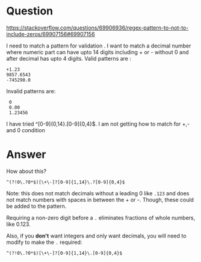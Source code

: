 # Question
https://stackoverflow.com/questions/69906936/regex-pattern-to-not-to-include-zeros/69907156#69907156

I need to match a pattern for validation . I want to match a decimal number where numeric part can have upto 14 digits including + or - without 0 and after decimal has upto 4 digits. Valid patterns are :

    +1.23
    9857.6543
    -745290.0

Invalid patterns are:

  

     0
     0.00
     1.23456

I have tried ^[0-9]{0,14}\.[0-9]{0,4}$.
I am not getting how to match for +,- and 0 condition

# Answer
How about this?
```
^(?!0\.?0*$)[\+\-]?[0-9]{1,14}\.?[0-9]{0,4}$
```
Note: this does not match decimals without a leading 0 like ```.123``` and does not match numbers with spaces in between the + or -. Though, these could be added to the pattern.

Requiring a non-zero digit before a ```.``` eliminates fractions of whole numbers, like 0.123.

Also, if you <b>don't</b> want integers and only want decimals, you will need to modify to make the ```.``` required:
```
^(?!0\.?0*$)[\+\-]?[0-9]{1,14}\.[0-9]{0,4}$
```